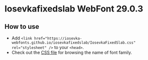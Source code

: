 # Iosevkafixedslab WebFont 29.0.3

## How to use

- Add `<link href="https://iosevka-webfonts.github.io/iosevkafixedslab/IosevkaFixedSlab.css" rel="stylesheet" />` to your `<head>`.
- Check out the [CSS file](./IosevkaFixedSlab.css) for browsing the name of font family.
